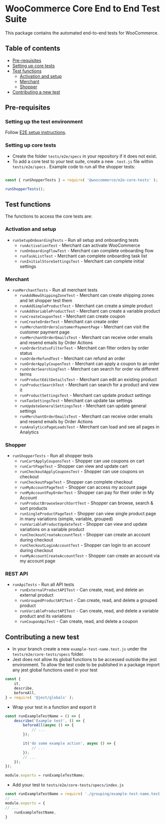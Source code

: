 # WooCommerce Core End to End Test Suite

This package contains the automated end-to-end tests for WooCommerce.

## Table of contents

- [Pre-requisites](#pre-requisites)
- [Setting up core tests](#setting-up-core-tests)
- [Test functions](#test-functions)
  - [Activation and setup](#activation-and-setup)
  - [Merchant](#merchant)
  - [Shopper](#shopper)
- [Contributing a new test](#contributing-a-new-test)

## Pre-requisites

### Setting up the test environment

Follow [E2E setup instructions](https://github.com/woocommerce/woocommerce/blob/trunk/tests/e2e/README.md).

### Setting up core tests

- Create the folder `tests/e2e/specs` in your repository if it does not exist.
- To add a core test to your test suite, create a new `.test.js` file within `tests/e2e/specs` . Example code to run all the shopper tests:
```js

const { runShopperTests } = require( '@woocommerce/e2e-core-tests' );

runShopperTests();

```

## Test functions

The functions to access the core tests are:

### Activation and setup

- `runSetupOnboardingTests` - Run all setup and onboarding tests
  - `runActivationTest` - Merchant can activate WooCommerce
  - `runOnboardingFlowTest` - Merchant can complete onboarding flow
  - `runTaskListTest` - Merchant can complete onboarding task list
  - `runInitialStoreSettingsTest` - Merchant can complete initial settings

### Merchant

- `runMerchantTests` - Run all merchant tests
  - `runAddNewShippingZoneTest` - Merchant can create shipping zones and let shopper test them
  - `runAddSimpleProductTest` - Merchant can create a simple product
  - `runAddVariableProductTest` - Merchant can create a variable product
  - `runCreateCouponTest` - Merchant can create coupon
  - `runCreateOrderTest` - Merchant can create order
  - `runMerchantOrdersCustomerPaymentPage` - Merchant can visit the customer payment page
  - `runMerchantOrderEmailsTest` - Merchant can receive order emails and resend emails by Order Actions
  - `runOrderStatusFilterTest` - Merchant can filter orders by order status
  - `runOrderRefundTest` - Merchant can refund an order
  - `runOrderApplyCouponTest` - Merchant can apply a coupon to an order
  - `runOrderSearchingTest` - Merchant can search for order via different terms
  - `runProductEditDetailsTest` - Merchant can edit an existing product
  - `runProductSearchTest` - Merchant can search for a product and view it
  - `runProductSettingsTest` - Merchant can update product settings
  - `runTaxSettingsTest` - Merchant can update tax settings
  - `runUpdateGeneralSettingsTest` - Merchant can update general settings
  - `runMerchantOrderEmailsTest` - Merchant can receive order emails and resend emails by Order Actions
  - `runAnalyticsPageLoadsTest` - Merchant can load and see all pages in Analytics

### Shopper

- `runShopperTests` - Run all shopper tests
  - `runCartApplyCouponsTest` - Shopper can use coupons on cart
  - `runCartPageTest` - Shopper can view and update cart
  - `runCheckoutApplyCouponsTest` - Shopper can use coupons on checkout
  - `runCheckoutPageTest` - Shopper can complete checkout
  - `runMyAccountPageTest` - Shopper can access my account page
  - `runMyAccountPayOrderTest` - Shopper can pay for their order in My Account
  - `runProductBrowseSearchSortTest` - Shopper can browse, search & sort products
  - `runSingleProductPageTest` - Shopper can view single product page in many variations (simple, variable, grouped)
  - `runVariableProductUpdateTest` - Shopper can view and update variations on a variable product
  - `runCheckoutCreateAccountTest` - Shopper can create an account during checkout
  - `runCheckoutLoginAccountTest` - Shopper can login to an account during checkout
  - `runMyAccountCreateAccountTest` - Shopper can create an account via my account page

### REST API

- `runApiTests` - Run all API tests
  - `runExternalProductAPITest` - Can create, read, and delete an external product
  - `runGroupedProductAPITest` - Can create, read, and delete a grouped product
  - `runVariableProductAPITest` - Can create, read, and delete a variable product and its variations
  - `runCouponApiTest` - Can create, read, and delete a coupon


## Contributing a new test

- In your branch create a new `example-test-name.test.js` under the `tests/e2e/core-tests/specs` folder.
- Jest does not allow its global functions to be accessed outside the jest environment. To allow the test code to be published in a package import any jest global functions used in your test
```js
const {
	it,
	describe,
	beforeAll,
} = require( '@jest/globals' );
```
- Wrap your test in a function and export it
```js
const runExampleTestName = () => {
	describe('Example test', () => {
		beforeAll(async () => {
			// ...
		});

		it('do some example action', async () => {
            // ...
		});
        // ...
    });
});

module.exports = runExampleTestName;
```
- Add your test to `tests/e2e/core-tests/specs/index.js`
```js
const runExampleTestName = require( './grouping/example-test-name.test' );
// ...
module.exports = {
// ...
    runExampleTestName,
}
```
